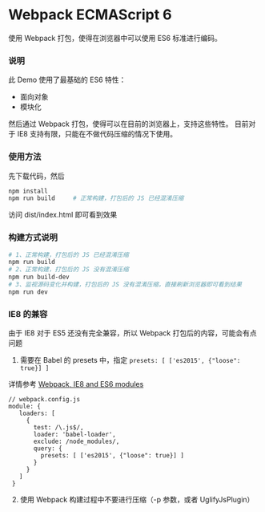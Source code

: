 # Webpack ECMAScript 6
使用 Webpack 打包，使得在浏览器中可以使用 ES6 标准进行编码。

### 说明
此 Demo 使用了最基础的 ES6 特性：
- 面向对象
- 模块化

然后通过 Webpack 打包，使得可以在目前的浏览器上，支持这些特性。
目前对于 IE8 支持有限，只能在不做代码压缩的情况下使用。


### 使用方法

先下载代码，然后

```bash
npm install
npm run build     # 正常构建，打包后的 JS 已经混淆压缩
```
访问 dist/index.html 即可看到效果

### 构建方式说明
```bash
# 1、正常构建，打包后的 JS 已经混淆压缩
npm run build
# 2、正常构建，打包后的 JS 没有混淆压缩
npm run build-dev
# 3、监视源码变化并构建，打包后的 JS 没有混淆压缩，直接刷新浏览器即可看到结果
npm run dev
```

### IE8 的兼容
由于 IE8 对于 ES5 还没有完全兼容，所以 Webpack 打包后的内容，可能会有点问题
1. 需要在 Babel 的 presets 中，指定 `presets: [ ['es2015', {"loose": true}] ]`

详情参考 [Webpack, IE8 and ES6 modules](https://stackoverflow.com/questions/41247876/webpack-ie8-and-es6-modules)
```
// webpack.config.js
module: {
   loaders: [
     {
       test: /\.js$/,
       loader: 'babel-loader',
       exclude: /node_modules/,
       query: {
         presets: [ ['es2015', {"loose": true}] ]
       }
     }
   ]
 }
```

2. 使用 Webpack 构建过程中不要进行压缩（-p 参数，或者 UglifyJsPlugin）